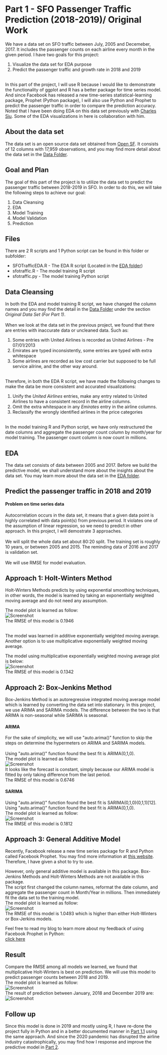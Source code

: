 # Part 1 - SFO Passenger Traffic Prediction (2018-2019)/ Original Work

We have a data set on SFO traffic between July, 2005 and Decemeber, 2017. It includes the passenger counts on each airline every month in the given period. I have two goals for this project:<br>
<ol>
<li>Visualize the data set for EDA purpose</li>
<li>Predict the passenger traffic and growth rate in 2018 and 2019</li>
</ol>
<br>
In this part of the project, I will use R because I would like to demonstrate the functionality of ggplot and R has a better package for time series model. And since Facebook has released a new time-series statistical-learning package, Prophet (Python package), I will also use Python and Prophet to predict the passenger traffic in order to compare the prediction accuracy.
<br>
Noted that I have been doing EDA on this data set previously with <a href="https://github.com/chunheisiu">Charles Siu</a>. Some of the EDA visualizations in here is collaboration with him. 

## About the data set
The data set is an open source data set obtained from <a href="https://datasf.org/opendata/">Open SF</a>. It consists of 12 columns with 17,959 observations, and you may find more detail about the data set in the [Data Folder](../Data).

## Goal and Plan
The goal of this part of the project is to utilize the data set to predict the passenger traffic between 2018-2019 in SFO. In order to do this, we will take the following steps to achieve our goal:<br>
<ol>
	<li>Data Cleansing</li>
	<li>EDA</li>
	<li>Model Training</li>
	<li>Model Validation</li>
	<li>Prediction</li>
</ol>

## Files
There are 2 R scripts and 1 Python script can be found in this folder or subfolder:
<ul>
	<li>SFOTrafficEDA.R - The EDA R script (Located in the <a href="https://github.com/jacquessham/sfotraffic/tree/master/Part1/EDA">EDA folder</a>)</li>
	<li>sfotraffic.R - The model training R script</li>
	<li>sfotraffic.py - The model training Python script</li>
</ul>

## Data Cleansing
In both the EDA and model training R script, we have changed the column names and you may find the detail in the [Data Folder](../Data) under the section <i>Original Data Set (For Part 1)</i>. 
<br>
<br>
When we look at the data set in the previous project, we found that there are entries with inaccurate data or uncleaned data. Such as:
<ol>
<li>Some entries with United Airlines is recorded as United Airlines - Pre 07/01/2013</li>
<li>Emirates are typed inconsistently, some entries are typed with extra whitespace</li>
<li>Some airlines are recorded as low cost carrier but supposed to be full service ailrine, and the other way around.</li>
</ol>
<br>
Therefore, in both the EDA R script, we have made the following changes to make the data be more consistent and accurated visualizations:
<ol>
	<li>Unify the <i>United Airlines</i> entries, make any entry related to United Airlines to have a consistent record in the airline columns.</li>
	<li>Omit the extra whitespace in any <i>Emirates</i> entry in the airline columns.</li>
	<li>Reclassify the wrongly identified airlines in the price categories</li>
</ol>
<br>
In the model training R and Python script, we have only restructured the date columns and aggregate the passenger count column by month/year for model training. The passenger count column is now count in millions.

## EDA
The data set consists of data between 2005 and 2017. Before we build the predictive model, we shall understand more about the insights about the data set. You may learn more about the data set in the <a href="https://github.com/jacquessham/sfotraffic/tree/master/Part1/EDA">EDA folder</a>.

## Predict the passenger traffic in 2018 and 2019
#### Problem on time series data
Autocorrelation occurs in the data set, it means that a given data point is highly correlated with data point(s) from previous period. It violates one of the assumption of linear regression, so we need to predict in other approach. In this project, I will demostrate 3 approaches.<br>
<br>
We will split the whole data set about 80:20 split. The training set is roughly 10 years, or between 2005 and 2015. The reminding data of 2016 and 2017 is validation set.
<br>
<br>
We will use RMSE for model evaluation.

## Approach 1: Holt-Winters Method
Holt-Winters Methods predicts by using exponential smoothing techniques, in other words, the model is learned by taking an exponentially weighted moving average and do not need any assumption. <br>

The model plot is learned as follow:<br>
![Screenshot](Images/hw_plot.png)
<br>
The RMSE of this model is 0.1946

<br>
The model was learned in additive exponentially weighted moving average. Another option is to use multiplicative exponentially weighted moving average. <br>

The model using multiplicative exponentially weighted moving average plot is below:<br>
![Screenshot](Images/hw_plot_m.png)
<br>
The RMSE of this model is 0.1342

## Approach 2: Box-Jenkins Method
Box-Jenkins Method is an autoregressive integrated moving average model which is learned by converting the data set into stationary. In this project, we use ARIMA and SARIMA models. The difference between the two is that ARIMA is non-seasonal while SARIMA is seasonal.

#### ARIMA
For the sake of simplicity, we will use "auto.arima()" function to skip the steps on determine the hypermeters on ARIMA and SARIMA models.<br>
<br>
Using "auto.arima()" function found the best fit is ARIMA(0,1,0).<br>
The model plot is learned as follow:<br>
![Screenshot](Images/arima.png)
<br>
It looks like the forecast is constant, simply because our ARIMA model is fitted by only taking difference from the last period. <br>
The RMSE of this model is 0.6746

#### SARIMA
Using "auto.arima()" function found the best fit is SARIMA(0,1,0)(0,1,1)[12].<br>
Using "auto.arima()" function found the best fit is ARIMA(0,1,0).<br>
The model plot is learned as follow:<br>
![Screenshot](Images/sarima.png)
<br>
The RMSE of this model is 0.1812

## Approach 3: General Additive Model
Recently, Facebook release a new time series package for R and Python called Facebook Prophet. You may find more information at <a href="https://facebook.github.io/prophet/">this website</a>. Therefore, I have given a shot to try to use.

However, only general additive model is available in this package. Box-Jenkins Methods and Holt-Winters Methods are not available in this package.
<br>
The script first changed the column names, reformat the date column, and aggregate the passenger count in Month/Year in millions. Then immediately fit the data set to the training model.
<br>
The model plot is learned as follow:<br>
![Screenshot](Images/fbprophet_plot.png)
<br>
The RMSE of this model is 1.0493 which is higher than either Holt-Winters or Box-Jerkins models.

Feel free to read my blog to learn more about my feedback of using Facebook Prophet in Python:<br>
<a href="https://medium.com/@jjsham/trying-facebook-prophet-for-time-series-model-3170cfd416fa">click here</a>

## Result
Compare the RMSE among all models we learned, we found that multiplicative Holt-Winters is best on prediction. We will use this model to predict passenger counts between 2018 and 2019.<br>
The model plot is learned as follow:<br>
![Screenshot](Images/result_plot.png)
<br>
The result of prediction between January, 2018 and December 2019 are:<br>
![Screenshot](Images/results.png)

## Follow up
Since this model is done in 2019 and mostly using R, I have re-done the project fully in Python and in a better documented manner in [Part 1.1](../Part1_1/) using the same approach. And since the 2020 pandemic has disrupted the airline industry catastrophically, you may find how I response and improve the predictive model in [Part 2](../Part2/).

